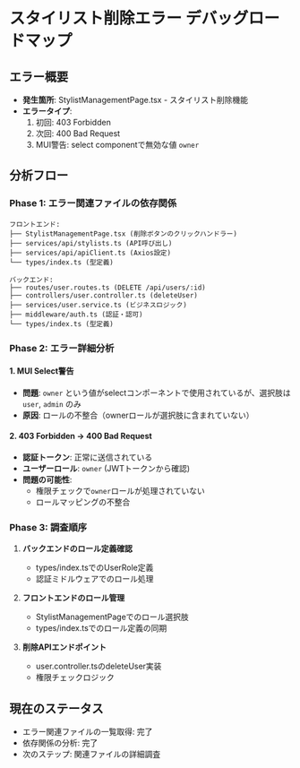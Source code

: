 # スタイリスト削除エラー デバッグロードマップ

## エラー概要
- **発生箇所**: StylistManagementPage.tsx - スタイリスト削除機能
- **エラータイプ**: 
  1. 初回: 403 Forbidden
  2. 次回: 400 Bad Request
  3. MUI警告: select componentで無効な値 `owner`

## 分析フロー

### Phase 1: エラー関連ファイルの依存関係
```
フロントエンド:
├── StylistManagementPage.tsx (削除ボタンのクリックハンドラー)
├── services/api/stylists.ts (API呼び出し)
├── services/api/apiClient.ts (Axios設定)
└── types/index.ts (型定義)

バックエンド:
├── routes/user.routes.ts (DELETE /api/users/:id)
├── controllers/user.controller.ts (deleteUser)
├── services/user.service.ts (ビジネスロジック)
├── middleware/auth.ts (認証・認可)
└── types/index.ts (型定義)
```

### Phase 2: エラー詳細分析

#### 1. MUI Select警告
- **問題**: `owner` という値がselectコンポーネントで使用されているが、選択肢は `user`, `admin` のみ
- **原因**: ロールの不整合（ownerロールが選択肢に含まれていない）

#### 2. 403 Forbidden → 400 Bad Request
- **認証トークン**: 正常に送信されている
- **ユーザーロール**: `owner` (JWTトークンから確認)
- **問題の可能性**:
  - 権限チェックで`owner`ロールが処理されていない
  - ロールマッピングの不整合

### Phase 3: 調査順序
1. **バックエンドのロール定義確認**
   - types/index.tsでのUserRole定義
   - 認証ミドルウェアでのロール処理

2. **フロントエンドのロール管理**
   - StylistManagementPageでのロール選択肢
   - types/index.tsでのロール定義の同期

3. **削除APIエンドポイント**
   - user.controller.tsのdeleteUser実装
   - 権限チェックロジック

## 現在のステータス
- エラー関連ファイルの一覧取得: 完了
- 依存関係の分析: 完了
- 次のステップ: 関連ファイルの詳細調査